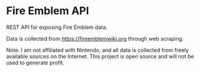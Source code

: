 # Fire Emblem API
REST API for exposing Fire Emblem data.

Data is collected from https://fireemblemwiki.org through web scraping.

Note: I am not affiliated with Nintendo, and all data is collected from freely available sources on the Internet.
This project is open source and will not be used to generate profit.
